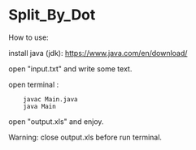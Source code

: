 # Split_By_Dot


How to use:


install java (jdk): https://www.java.com/en/download/


open "input.txt" and write some text.


open terminal :

        javac Main.java
        java Main

open "output.xls" and enjoy.

Warning: close output.xls before run terminal.
